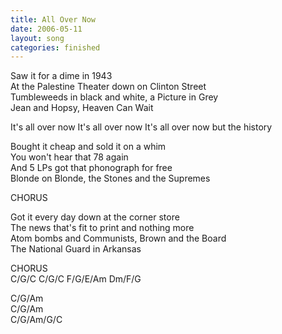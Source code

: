 ```yaml
---
title: All Over Now
date: 2006-05-11
layout: song
categories: finished
---
```

Saw it for a dime in 1943  
At the Palestine Theater down on Clinton Street  
Tumbleweeds in black and white, a Picture in Grey  
Jean and Hopsy, Heaven Can Wait

<div class="chorus">It's all over now  
It's all over now  
It's all over now but the history</div>

Bought it cheap and sold it on a whim  
You won't hear that 78 again  
And 5 LPs got that phonograph for free  
Blonde on Blonde, the Stones and the Supremes

<div class="chorus">CHORUS</div>

Got it every day down at the corner store  
The news that's fit to print and nothing more  
Atom bombs and Communists, Brown and the Board  
The National Guard in Arkansas

<div class="chorus">CHORUS</div>

<div class="chords">
C/G/C  
C/G/C  
F/G/E/Am  
Dm/F/G  

C/G/Am  
C/G/Am  
C/G/Am/G/C</div>

